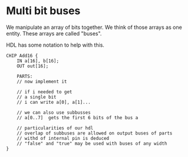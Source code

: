 Multi bit buses
===============

We manipulate an array of bits together. We think of those arrays
as one entity. These arrays are called "buses".

HDL has some notation to help with this.

```
CHIP Add16 {
    IN a[16], b[16];
    OUT out[16];

    PARTS:
    // now implement it

    // if i needed to get
    // a single bit
    // i can write a[0], a[1]...

    // we can also use subbusses
    // a[0..7]  gets the first 6 bits of the bus a

    // particularities of our hdl
    // overlap of subbuses are allowed on output buses of parts
    // withd of internal pin is deduced
    // "false" and "true" may be used with buses of any width
}
```
